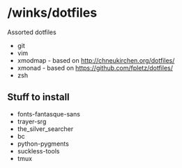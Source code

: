 # /winks/dotfiles

Assorted dotfiles

  * git
  * vim
  * xmodmap - based on http://chneukirchen.org/dotfiles/
  * xmonad - based on https://github.com/fpletz/dotfiles/
  * zsh

## Stuff to install

  * fonts-fantasque-sans
  * trayer-srg
  * the_silver_searcher
  * bc
  * python-pygments
  * suckless-tools
  * tmux
